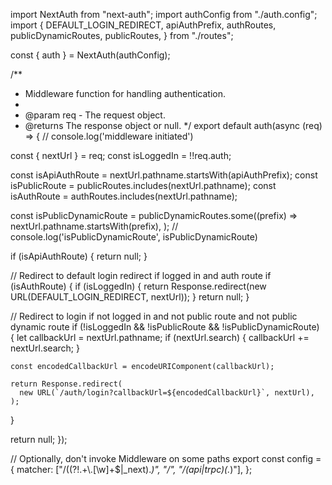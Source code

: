 import NextAuth from "next-auth";
import authConfig from "./auth.config";
import {
  DEFAULT_LOGIN_REDIRECT,
  apiAuthPrefix,
  authRoutes,
  publicDynamicRoutes,
  publicRoutes,
} from "./routes";


const { auth } = NextAuth(authConfig);

/**
 * Middleware function for handling authentication.
 *
 * @param req - The request object.
 * @returns The response object or null.
 */
export default auth(async (req) => {
  // console.log('middleware initiated')

  const { nextUrl } = req;
  const isLoggedIn = !!req.auth;

  const isApiAuthRoute = nextUrl.pathname.startsWith(apiAuthPrefix);
  const isPublicRoute = publicRoutes.includes(nextUrl.pathname);
  const isAuthRoute = authRoutes.includes(nextUrl.pathname);

  const isPublicDynamicRoute = publicDynamicRoutes.some((prefix) =>
    nextUrl.pathname.startsWith(prefix),
  );
  // console.log('isPublicDynamicRoute', isPublicDynamicRoute)

  if (isApiAuthRoute) {
    return null;
  }

  // Redirect to default login redirect if logged in and auth route
  if (isAuthRoute) {
    if (isLoggedIn) {
      return Response.redirect(new URL(DEFAULT_LOGIN_REDIRECT, nextUrl));
    }
    return null;
  }

  // Redirect to login if not logged in and not public route and not public dynamic route
  if (!isLoggedIn && !isPublicRoute && !isPublicDynamicRoute) {
    let callbackUrl = nextUrl.pathname;
    if (nextUrl.search) {
      callbackUrl += nextUrl.search;
    }

    const encodedCallbackUrl = encodeURIComponent(callbackUrl);

    return Response.redirect(
      new URL(`/auth/login?callbackUrl=${encodedCallbackUrl}`, nextUrl),
    );
  }

  return null;
});

// Optionally, don't invoke Middleware on some paths
export const config = {
  matcher: ["/((?!.+\\.[\\w]+$|_next).*)", "/", "/(api|trpc)(.*)"],
};
